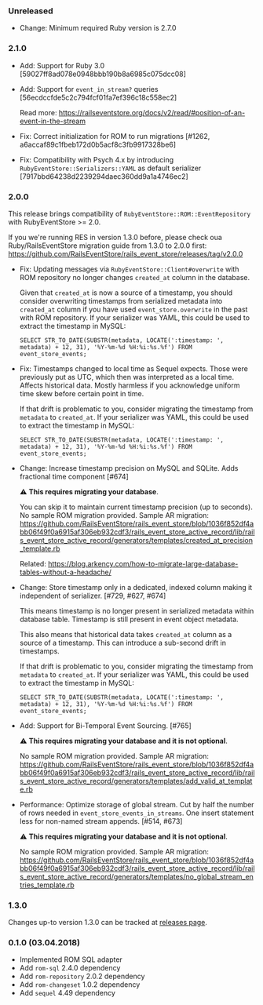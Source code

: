 ### Unreleased

- Change: Minimum required Ruby version is 2.7.0

### 2.1.0

- Add: Support for Ruby 3.0 [59027ff8ad078e0948bbb190b8a6985c075dcc08]

- Add: Support for `event_in_stream?` queries [56ecdccfde5c2c794fcf01fa7ef396c18c558ec2]

  Read more: https://railseventstore.org/docs/v2/read/#position-of-an-event-in-the-stream

- Fix: Correct initialization for ROM to run migrations [#1262, a6accaf89c1fbeb172d0b5acf8c3fb9917328be6]

- Fix: Compatibility with Psych 4.x by introducing `RubyEventStore::Serializers::YAML` as default serializer  [7917bbd64238d2239294daec360dd9a1a4746ec2]

### 2.0.0

This release brings compatibility of `RubyEventStore::ROM::EventRepository` with RubyEventStore >= 2.0.

If you we're running RES in version 1.3.0 before, please check oua Ruby/RailsEventStore migration guide from 1.3.0 to 2.0.0 first:
https://github.com/RailsEventStore/rails_event_store/releases/tag/v2.0.0

- Fix: Updating messages via `RubyEventStore::Client#overwrite` with ROM repository no longer changes `created_at` column in the database.

  Given that `created_at` is now a source of a timestamp, you should consider overwriting timestamps from serialized metadata into `created_at` column if you have used `event_store.overwrite` in the past with ROM repository. If your serializer was YAML, this could be used to extract the timestamp in MySQL:

  ```
  SELECT STR_TO_DATE(SUBSTR(metadata, LOCATE(':timestamp: ', metadata) + 12, 31), '%Y-%m-%d %H:%i:%s.%f') FROM event_store_events;
  ```

- Fix: Timestamps changed to local time as Sequel expects. Those were previously put as UTC, which then was interpreted as a local time. Affects historical data. Mostly harmless if you acknowledge uniform time skew before certain point in time.

  If that drift is problematic to you, consider migrating the timestamp from `metadata` to `created_at`. If your serializer was YAML, this could be used to extract the timestamp in MySQL:

  ```
  SELECT STR_TO_DATE(SUBSTR(metadata, LOCATE(':timestamp: ', metadata) + 12, 31), '%Y-%m-%d %H:%i:%s.%f') FROM event_store_events;
  ```

- Change: Increase timestamp precision on MySQL and SQLite. Adds fractional time component [#674]

  ⚠️ **This requires migrating your database**.

  You can skip it to maintain current timestamp precision (up to seconds). No sample ROM migration provided. Sample AR migration: https://github.com/RailsEventStore/rails_event_store/blob/1036f852df4abb06f49f0a6915af306eb932cdf3/rails_event_store_active_record/lib/rails_event_store_active_record/generators/templates/created_at_precision_template.rb

  Related: https://blog.arkency.com/how-to-migrate-large-database-tables-without-a-headache/

- Change: Store timestamp only in a dedicated, indexed column making it independent of serializer. [#729, #627, #674]

  This means timestamp is no longer present in serialized metadata within database table. Timestamp is still present in event object metadata.

  This also means that historical data takes `created_at` column as a source of a timestamp. This can introduce a sub-second drift in timestamps.

  If that drift is problematic to you, consider migrating the timestamp from `metadata` to `created_at`. If your serializer was YAML, this could be used to extract the timestamp in MySQL:

  ```
  SELECT STR_TO_DATE(SUBSTR(metadata, LOCATE(':timestamp: ', metadata) + 12, 31), '%Y-%m-%d %H:%i:%s.%f') FROM event_store_events;
  ```

- Add: Support for Bi-Temporal Event Sourcing. [#765]

  ⚠️ **This requires migrating your database and it is not optional**.

  No sample ROM migration provided. Sample AR migration: https://github.com/RailsEventStore/rails_event_store/blob/1036f852df4abb06f49f0a6915af306eb932cdf3/rails_event_store_active_record/lib/rails_event_store_active_record/generators/templates/add_valid_at_template.rb

- Performance: Optimize storage of global stream. Cut by half the number of rows needed in `event_store_events_in_streams`. One insert statement less for non-named stream appends. [#514, #673]

  ⚠️ **This requires migrating your database and it is not optional**.

  No sample ROM migration provided. Sample AR migration: https://github.com/RailsEventStore/rails_event_store/blob/1036f852df4abb06f49f0a6915af306eb932cdf3/rails_event_store_active_record/lib/rails_event_store_active_record/generators/templates/no_global_stream_entries_template.rb

### 1.3.0

Changes up-to version 1.3.0 can be tracked at [releases page](https://github.com/RailsEventStore/rails_event_store/releases).

### 0.1.0 (03.04.2018)

- Implemented ROM SQL adapter
- Add `rom-sql` 2.4.0 dependency
- Add `rom-repository` 2.0.2 dependency
- Add `rom-changeset` 1.0.2 dependency
- Add `sequel` 4.49 dependency
